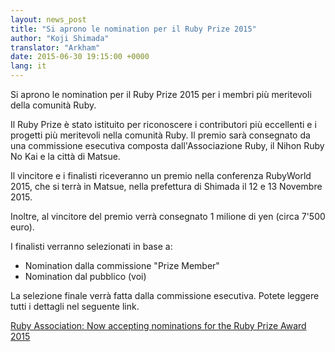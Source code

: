 ```yaml
---
layout: news_post
title: "Si aprono le nomination per il Ruby Prize 2015"
author: "Koji Shimada"
translator: "Arkham"
date: 2015-06-30 19:15:00 +0000
lang: it
---
```


Si aprono le nomination per il Ruby Prize 2015 per i membri più meritevoli della
comunità Ruby.

Il Ruby Prize è stato istituito per riconoscere i contributori più eccellenti e
i progetti più meritevoli nella comunità Ruby. Il premio sarà consegnato da una
commissione esecutiva composta dall'Associazione Ruby, il Nihon Ruby No Kai e la
città di Matsue.

Il vincitore e i finalisti riceveranno un premio nella conferenza RubyWorld
2015, che si terrà in Matsue, nella prefettura di Shimada il 12 e 13 Novembre
2015.

Inoltre, al vincitore del premio verrà consegnato 1 milione di yen (circa 7'500 euro).

I finalisti verranno selezionati in base a:

* Nomination dalla commissione "Prize Member"
* Nomination dal pubblico (voi)

La selezione finale verrà fatta dalla commissione esecutiva. Potete leggere
tutti i dettagli nel seguente link.

[Ruby Association: Now accepting nominations for the Ruby Prize Award 2015](http://www.ruby.or.jp/en/news/20150630.html)
